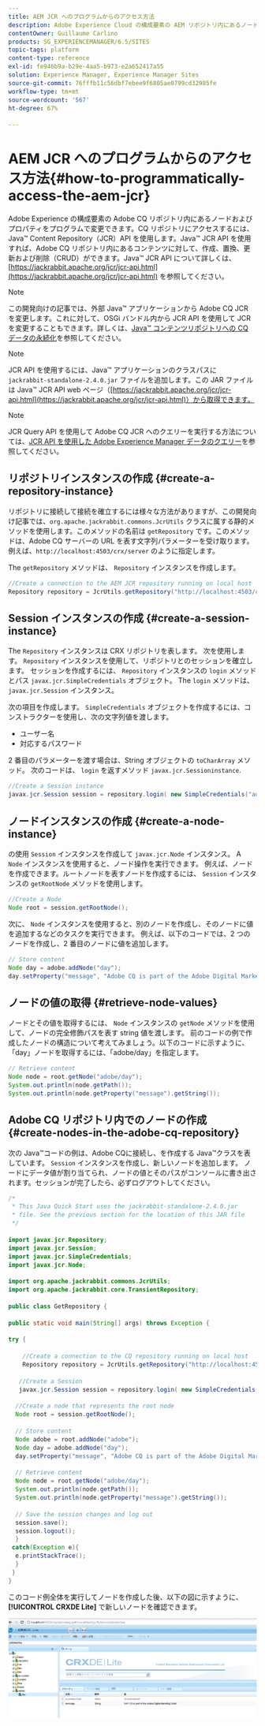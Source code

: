 ```yaml
---
title: AEM JCR へのプログラムからのアクセス方法
description: Adobe Experience Cloud の構成要素の AEM リポジトリ内にあるノードおよびプロパティをプログラムで変更できます
contentOwner: Guillaume Carlino
products: SG_EXPERIENCEMANAGER/6.5/SITES
topic-tags: platform
content-type: reference
exl-id: fe946b9a-b29e-4aa5-b973-e2a652417a55
solution: Experience Manager, Experience Manager Sites
source-git-commit: 76fffb11c56dbf7ebee9f6805ae0799cd32985fe
workflow-type: tm+mt
source-wordcount: '567'
ht-degree: 67%

---
```


# AEM JCR へのプログラムからのアクセス方法{#how-to-programmatically-access-the-aem-jcr}

Adobe Experience の構成要素の Adobe CQ リポジトリ内にあるノードおよびプロパティをプログラムで変更できます。CQ リポジトリにアクセスするには、Java™ Content Repository（JCR）API を使用します。Java™ JCR API を使用すれば、Adobe CQ リポジトリ内にあるコンテンツに対して、作成、置換、更新および削除（CRUD）ができます。Java™ JCR API について詳しくは、[https://jackrabbit.apache.org/jcr/jcr-api.html](https://jackrabbit.apache.org/jcr/jcr-api.html) を参照してください。

>[!NOTE]
>
>この開発向けの記事では、外部 Java™ アプリケーションから Adobe CQ JCR を変更します。これに対して、OSGi バンドル内から JCR API を使用して JCR を変更することもできます。詳しくは、[Java™ コンテンツリポジトリへの CQ データの永続化](https://experienceleague.adobe.com/docs/experience-manager-learn/getting-started-wknd-tutorial-develop/overview.html?lang=ja)を参照してください。

>[!NOTE]
>
>JCR API を使用するには、Java™ アプリケーションのクラスパスに `jackrabbit-standalone-2.4.0.jar` ファイルを追加します。この JAR ファイルは Java™ JCR API web ページ（[https://jackrabbit.apache.org/jcr/jcr-api.html](https://jackrabbit.apache.org/jcr/jcr-api.html)）から取得できます。

>[!NOTE]
>
>JCR Query API を使用して Adobe CQ JCR へのクエリーを実行する方法については、[JCR API を使用した Adobe Experience Manager データのクエリー](https://experienceleague.adobe.com/docs/experience-manager-65/developing/platform/query-builder/querybuilder-api.html?lang=ja)を参照してください。

## リポジトリインスタンスの作成 {#create-a-repository-instance}

リポジトリに接続して接続を確立するには様々な方法がありますが、この開発向け記事では、`org.apache.jackrabbit.commons.JcrUtils` クラスに属する静的メソッドを使用します。このメソッドの名前は `getRepository` です。このメソッドは、Adobe CQ サーバーの URL を表す文字列パラメーターを受け取ります。例えば、`http://localhost:4503/crx/server` のように指定します。

The `getRepository` メソッドは、 `Repository` インスタンスを作成します。

```java
//Create a connection to the AEM JCR repository running on local host
Repository repository = JcrUtils.getRepository("http://localhost:4503/crx/server");
```

## Session インスタンスの作成 {#create-a-session-instance}

The `Repository` インスタンスは CRX リポジトリを表します。 次を使用します。 `Repository` インスタンスを使用して、リポジトリとのセッションを確立します。 セッションを作成するには、 `Repository` インスタンスの `login` メソッドとパス `javax.jcr.SimpleCredentials` オブジェクト。 The `login` メソッドは、 `javax.jcr.Session` インスタンス。

次の項目を作成します。 `SimpleCredentials` オブジェクトを作成するには、コンストラクターを使用し、次の文字列値を渡します。

* ユーザー名
* 対応するパスワード

2 番目のパラメーターを渡す場合は、String オブジェクトの `toCharArray` メソッド。 次のコードは、 `login` を返すメソッド `javax.jcr.Sessioninstance`.

```java
//Create a Session instance
javax.jcr.Session session = repository.login( new SimpleCredentials("admin", "admin".toCharArray()));
```

## ノードインスタンスの作成 {#create-a-node-instance}

の使用 `Session` インスタンスを作成して `javax.jcr.Node` インスタンス。 A `Node` インスタンスを使用すると、ノード操作を実行できます。 例えば、ノードを作成できます。ルートノードを表すノードを作成するには、 `Session` インスタンスの `getRootNode` メソッドを使用します。

```java
//Create a Node
Node root = session.getRootNode();
```

次に、 `Node` インスタンスを使用すると、別のノードを作成し、そのノードに値を追加するなどのタスクを実行できます。 例えば、以下のコードでは、2 つのノードを作成し、2 番目のノードに値を追加します。

```java
// Store content
Node day = adobe.addNode("day");
day.setProperty("message", "Adobe CQ is part of the Adobe Digital Marketing Suite!");
```

## ノードの値の取得 {#retrieve-node-values}

ノードとその値を取得するには、 `Node` インスタンスの `getNode` メソッドを使用して、ノードの完全修飾パスを表す string 値を渡します。 前のコードの例で作成したノードの構造について考えてみましょう。以下のコードに示すように、「day」ノードを取得するには、「adobe/day」を指定します。

```java
// Retrieve content
Node node = root.getNode("adobe/day");
System.out.println(node.getPath());
System.out.println(node.getProperty("message").getString());
```

## Adobe CQ リポジトリ内でのノードの作成 {#create-nodes-in-the-adobe-cq-repository}

次の Java™コードの例は、Adobe CQに接続し、を作成する Java™クラスを表しています。 `Session` インスタンスを作成し、新しいノードを追加します。 ノードにデータ値が割り当てられ、ノードの値とそのパスがコンソールに書き出されます。セッションが完了したら、必ずログアウトしてください。

```java
/*
 * This Java Quick Start uses the jackrabbit-standalone-2.4.0.jar
 * file. See the previous section for the location of this JAR file
 */

import javax.jcr.Repository;
import javax.jcr.Session;
import javax.jcr.SimpleCredentials;
import javax.jcr.Node;

import org.apache.jackrabbit.commons.JcrUtils;
import org.apache.jackrabbit.core.TransientRepository;

public class GetRepository {

public static void main(String[] args) throws Exception {

try {

    //Create a connection to the CQ repository running on local host
    Repository repository = JcrUtils.getRepository("http://localhost:4503/crx/server");

   //Create a Session
   javax.jcr.Session session = repository.login( new SimpleCredentials("admin", "admin".toCharArray()));

  //Create a node that represents the root node
  Node root = session.getRootNode();

  // Store content
  Node adobe = root.addNode("adobe");
  Node day = adobe.addNode("day");
  day.setProperty("message", "Adobe CQ is part of the Adobe Digital Marketing Suite!");

  // Retrieve content
  Node node = root.getNode("adobe/day");
  System.out.println(node.getPath());
  System.out.println(node.getProperty("message").getString());

  // Save the session changes and log out
  session.save();
  session.logout();
  }
 catch(Exception e){
  e.printStackTrace();
  }
 }
}
```

このコード例全体を実行してノードを作成した後、以下の図に示すように、**[!UICONTROL CRXDE Lite]** で新しいノードを確認できます。

![chlimage_1-68](assets/chlimage_1-68a.png)
